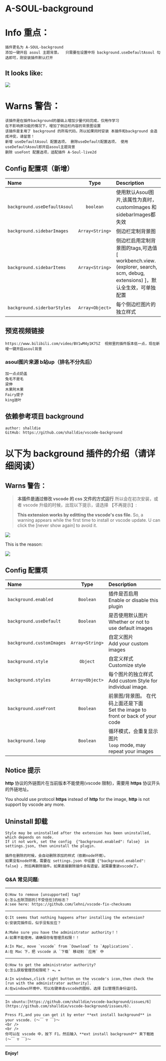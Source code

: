 # A-SOUL-background

# Info 重点：
    插件更名为 A-SOUL-background
    添加一键开启 asoul 主题背景。  只需要在设置中将 background.useDefaultAsoul 勾选即可，刚安装插件默认打开
## It looks like:
![](https://s3.bmp.ovh/imgs/2021/09/da0ab02899bf245d.jpg)

# Warns 警告：
    该插件是在插件background的基础上增加少量代码完成，仅用作学习
    在不影响原功能的情况下，增加了侧边栏内容的背景图设置
    该插件是复用了 background 的所有代码，所以如果同时安装 本插件和background 会造成冲突，请留意！
    新增 useDefaultAsoul 配置选项， 删除useDefault配置选项， 使用useDefaultAsoul即开启asoul主题背景
    删除 useFont 配置选项，适配插件 A-Soul-live2d

## Config 配置项（新增）

| Name                      |      Type       | Description                                                                         |
| :------------------------ | :-------------: | :---------------------------------------------------------------------------------- |
| `background.useDefaultAsoul`| `boolean`     | 使用默认Asoul图片,该属性为真时， customImages 和 sidebarImages都失效    |
| `background.sidebarImages` | `Array<String>` | 侧边栏定制背景图     |
| `background.sidebarItems`  | `Array<String>` | 侧边栏启用定制背景图的tags,可选值[ workbench.view.(explorer, search, scm, debug, extensions) ]，默认全生效，可单独配置 |
| `background.siderbarStyles`| `Array<Object>` | 每个侧边栏图片的独立样式

## 预览视频链接 
    https://www.bilibili.com/video/BV1wM4y1K7SZ  视频里的插件版本低一点，现在新增一键开启asoul背景
### asoul图片来源 b站up（排名不分先后）
    加一点点奶盖
    兔毛不是毛
    梁伸
    木果阿木果
    Fairy提子
    king逍叶

## 依赖参考项目 background 
    author: shalldie
    GitHub: https://github.com/shalldie/vscode-background

#
# 以下为 background 插件的介绍（请详细阅读）
## Warns 警告：

> **本插件是通过修改 vscode 的 css 文件的方式运行**
> 所以会在初次安装，或者 vscode 升级的时候，出现以下提示，请选择 【不再提示】:
>
> **This extension works by editting the vscode's css file.**
> So, a warning appears while the first time to install or vscode update. U can click the [never show again] to avoid it.

![](https://user-images.githubusercontent.com/9987486/40583926-b1fb5398-61ca-11e8-8271-4ac650d158d3.png)

This is the reason:

![](https://user-images.githubusercontent.com/9987486/40583775-91d4c8d6-61c7-11e8-9048-8c5538a32399.png)

## Config 配置项

| Name                      |      Type       | Description                                                                         |
| :------------------------ | :-------------: | :---------------------------------------------------------------------------------- |
| `background.enabled`      |    `Boolean`    | 插件是否启用 <br> Enable or disable this plugin                                     |
| `background.useDefault`   |    `Boolean`    | 是否使用默认图片 <br> Whether or not to use default images                          |
| `background.customImages` | `Array<String>` | 自定义图片 <br> Add your custom images                                              |
| `background.style`        |    `Object`     | 自定义样式 <br> Customize style                                                     |
| `background.styles`       | `Array<Object>` | 每个图片的独立样式 <br> Add custom Style for individual image.                      |
| `background.useFront`     |    `Boolean`    | 前景图/背景图。 在代码上面还是下面 <br> Set the image to front or back of your code |
| `background.loop`         |    `Boolean`    | 循环模式，会重复显示图片 <br> `loop` mode, may repeat your images                   |

## Notice 提示

**http** 协议的外链图片在当前版本不能使用(vscode 限制)，需要用 **https** 协议开头的外链地址。

You should use protocol **https** instead of **http** for the image, **http** is not support by vscode any more.

## Uninstall 卸载

    Style may be uninstalled after the extension has been uninstalled, which depends on node.
    If it not work, set the config  {"background.enabled": false}  in settings.json, then uninstall the plugin.

    插件在删除的时候，会自动删除添加的样式（依赖node环境）。
    如果没有node环境，需要在 settings.json 中设置 {"background.enabled": false} ，然后再删除插件。如果直接删除插件会有遗留，就需要重装vscode了。

### Q&A 常见问题:

---

    Q:How to remove [unsupported] tag?
    Q:怎么去除顶部的[不受信任]的标志？
    A:see here: https://github.com/lehni/vscode-fix-checksums

---

    Q:It seems that nothing happens after installing the extension?
    Q:安装完插件后，似乎没有反应？

    A:Make sure you have the administrator authority！！
    A:如果不能使用，请确保你有管理员权限！！

    A:In Mac, move `vscode` from `Download` to `Applications`.
    A:在 Mac 下，把 vscode 从 `下载` 移动到 `应用` 中

---

    Q:How to get the administrator authority?
    Q:怎么获取管理员权限呢？ =。=

    A:In windows,click right button on the vscode's icon,then check the [run with the administrator authority].
    A:在windows环境中，可以右键单击vscode的图标，选择【以管理员身份运行】。

---

    In ubuntu:[https://github.com/shalldie/vscode-background/issues/6](https://github.com/shalldie/vscode-background/issues/6).

    Press F1,and you can get it by enter **ext install background** in your vscode. (～￣ ▽ ￣)～
    <br />
    <br />
    你可以在 vscode 中，按下 F1，然后输入 **ext install background** 来下载她 (～￣ ▽ ￣)～

---

**Enjoy!**
